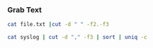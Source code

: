 ### Grab Text

```bash
cat file.txt |cut -d " " -f2.-f3
```

```bash
cat syslog | cut -d "," -f3 | sort | uniq -c
```